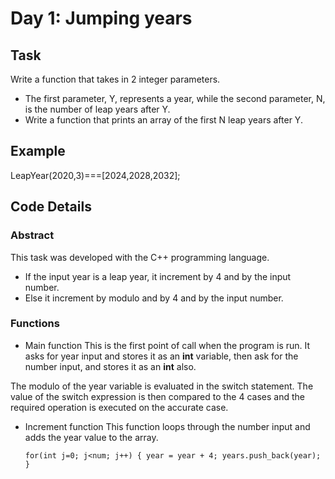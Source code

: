 # Day 1: Jumping years

## Task

Write a function that takes in 2 integer parameters. 
 - The first parameter, Y, represents a year, while the second parameter, N, is the number of leap years after Y. 
 - Write a function that prints an array of the first N leap years after Y. 

## Example

LeapYear(2020,3)===[2024,2028,2032];

## Code Details

### Abstract
This task was developed with the C++ programming language. 
 - If the input year is a leap year, it increment by 4 and by the input number.
 - Else it increment by modulo and by 4 and by the input number.

### Functions

 - Main function
This is the first point of call when the program is run. It asks for year input and stores it as an **int**  variable, then ask for the number input, and stores it as an **int** also.

The modulo of the year variable is evaluated in the switch statement. The value of the switch expression is then compared to the 4 cases and the required operation is executed on the accurate case.

 - Increment function
This function loops through the number input and adds the year value to the array.

	`for(int j=0; j<num; j++)
    {
        year = year + 4;
        years.push_back(year);
    }`